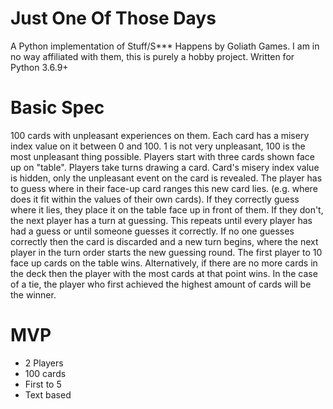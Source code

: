 # Just One Of Those Days
A Python implementation of Stuff/S*** Happens by Goliath Games. I am in no way affiliated with them, this is purely a hobby project. Written for Python 3.6.9+

# Basic Spec
100 cards with unpleasant experiences on them. 
Each card has a misery index value on it between 0 and 100.
1 is not very unpleasant, 100 is the most unpleasant thing possible. 
Players start with three cards shown face up on "table".
Players take turns drawing a card. 
Card's misery index value is hidden, only the unpleasant event on the card is revealed.
The player has to guess where in their face-up card ranges this new card lies. (e.g. where does it fit within the values of their own cards).
If they correctly guess where it lies, they place it on the table face up in front of them. 
If they don't, the next player has a turn at guessing. 
This repeats until every player has had a guess or until someone guesses it correctly. 
If no one guesses correctly then the card is discarded and a new turn begins, where the next player in the turn order starts the new guessing round. 
The first player to 10 face up cards on the table wins.
Alternatively, if there are no more cards in the deck then the player with the most cards at that point wins.
In the case of a tie, the player who first achieved the highest amount of cards will be the winner.

# MVP
- 2 Players
- 100 cards
- First to 5
- Text based

